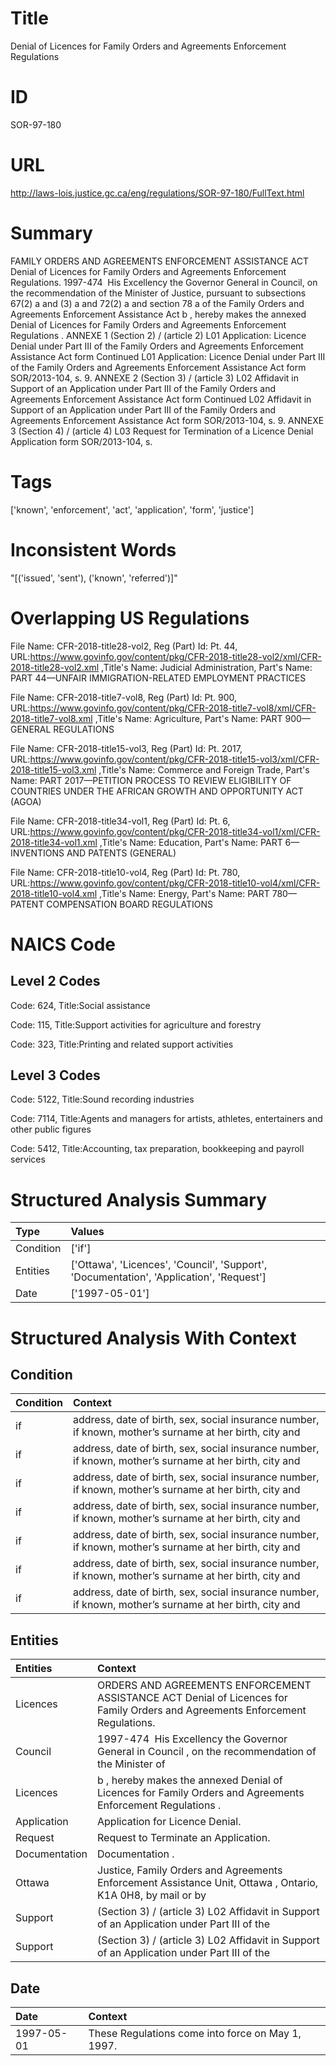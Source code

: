 # Title
Denial of Licences for Family Orders and Agreements Enforcement Regulations


# ID
SOR-97-180

# URL
http://laws-lois.justice.gc.ca/eng/regulations/SOR-97-180/FullText.html


# Summary
FAMILY ORDERS AND AGREEMENTS ENFORCEMENT ASSISTANCE ACT Denial of Licences for Family Orders and Agreements Enforcement Regulations.
1997-474  His Excellency the Governor General in Council, on the recommendation of the Minister of Justice, pursuant to subsections 67(2) a  and (3) a  and 72(2) a  and section 78 a  of the  Family Orders and Agreements Enforcement Assistance Act b , hereby makes the annexed  Denial of Licences for Family Orders and Agreements Enforcement Regulations .
ANNEXE 1 (Section 2) /  (article 2) L01 Application: Licence Denial under Part III of the Family Orders and Agreements Enforcement Assistance Act form Continued L01 Application: Licence Denial under Part III of the Family Orders and Agreements Enforcement Assistance Act form SOR/2013-104, s.
9. ANNEXE 2 (Section 3) /  (article 3) L02 Affidavit in Support of an Application under Part III of the Family Orders and Agreements Enforcement Assistance Act form Continued L02 Affidavit in Support of an Application under Part III of the Family Orders and Agreements Enforcement Assistance Act form SOR/2013-104, s.
9. ANNEXE 3 (Section 4) /  (article 4) L03 Request for Termination of a Licence Denial Application form SOR/2013-104, s.


# Tags
['known', 'enforcement', 'act', 'application', 'form', 'justice']


# Inconsistent Words
"[('issued', 'sent'), ('known', 'referred')]"


# Overlapping US Regulations
File Name: CFR-2018-title28-vol2, Reg (Part) Id: Pt. 44, URL:https://www.govinfo.gov/content/pkg/CFR-2018-title28-vol2/xml/CFR-2018-title28-vol2.xml
,Title's Name: Judicial Administration, Part's Name: PART 44—UNFAIR IMMIGRATION-RELATED EMPLOYMENT PRACTICES

File Name: CFR-2018-title7-vol8, Reg (Part) Id: Pt. 900, URL:https://www.govinfo.gov/content/pkg/CFR-2018-title7-vol8/xml/CFR-2018-title7-vol8.xml
,Title's Name: Agriculture, Part's Name: PART 900—GENERAL REGULATIONS

File Name: CFR-2018-title15-vol3, Reg (Part) Id: Pt. 2017, URL:https://www.govinfo.gov/content/pkg/CFR-2018-title15-vol3/xml/CFR-2018-title15-vol3.xml
,Title's Name: Commerce and Foreign Trade, Part's Name: PART 2017—PETITION PROCESS TO REVIEW ELIGIBILITY OF COUNTRIES UNDER THE AFRICAN GROWTH AND OPPORTUNITY ACT (AGOA)

File Name: CFR-2018-title34-vol1, Reg (Part) Id: Pt. 6, URL:https://www.govinfo.gov/content/pkg/CFR-2018-title34-vol1/xml/CFR-2018-title34-vol1.xml
,Title's Name: Education, Part's Name: PART 6—INVENTIONS AND PATENTS (GENERAL)

File Name: CFR-2018-title10-vol4, Reg (Part) Id: Pt. 780, URL:https://www.govinfo.gov/content/pkg/CFR-2018-title10-vol4/xml/CFR-2018-title10-vol4.xml
,Title's Name: Energy, Part's Name: PART 780—PATENT COMPENSATION BOARD REGULATIONS




# NAICS Code
## Level 2 Codes
Code: 624, Title:Social assistance

Code: 115, Title:Support activities for agriculture and forestry

Code: 323, Title:Printing and related support activities




## Level 3 Codes
Code: 5122, Title:Sound recording industries

Code: 7114, Title:Agents and managers for artists, athletes, entertainers and other public figures

Code: 5412, Title:Accounting, tax preparation, bookkeeping and payroll services







# Structured Analysis Summary
| Type      | Values                                                                                  |
|:----------|:----------------------------------------------------------------------------------------|
| Condition | ['if']                                                                                  |
| Entities  | ['Ottawa', 'Licences', 'Council', 'Support', 'Documentation', 'Application', 'Request'] |
| Date      | ['1997-05-01']                                                                          |


# Structured Analysis With Context
 


## Condition
| Condition   | Context                                                                                                 |
|:------------|:--------------------------------------------------------------------------------------------------------|
| if          | address, date of birth, sex, social insurance number, if known, mother’s surname at her birth, city and |
| if          | address, date of birth, sex, social insurance number, if known, mother’s surname at her birth, city and |
| if          | address, date of birth, sex, social insurance number, if known, mother’s surname at her birth, city and |
| if          | address, date of birth, sex, social insurance number, if known, mother’s surname at her birth, city and |
| if          | address, date of birth, sex, social insurance number, if known, mother’s surname at her birth, city and |
| if          | address, date of birth, sex, social insurance number, if known, mother’s surname at her birth, city and |
| if          | address, date of birth, sex, social insurance number, if known, mother’s surname at her birth, city and |


## Entities
| Entities      | Context                                                                                                                        |
|:--------------|:-------------------------------------------------------------------------------------------------------------------------------|
| Licences      | ORDERS AND AGREEMENTS ENFORCEMENT ASSISTANCE ACT Denial of Licences  for Family Orders and Agreements Enforcement Regulations. |
| Council       | 1997-474  His Excellency the Governor General in  Council , on the recommendation of the Minister of                           |
| Licences      | b , hereby makes the annexed Denial of Licences  for Family Orders and Agreements Enforcement Regulations .                    |
| Application   | Application  for Licence Denial.                                                                                               |
| Request       | Request  to Terminate an Application.                                                                                          |
| Documentation | Documentation .                                                                                                                |
| Ottawa        | Justice, Family Orders and Agreements Enforcement Assistance Unit, Ottawa , Ontario, K1A 0H8, by mail or by                    |
| Support       | (Section 3) / (article 3) L02 Affidavit in Support of an Application under Part III of the                                     |
| Support       | (Section 3) / (article 3) L02 Affidavit in Support of an Application under Part III of the                                     |


## Date
| Date       | Context                                           |
|:-----------|:--------------------------------------------------|
| 1997-05-01 | These Regulations come into force on May 1, 1997. |


